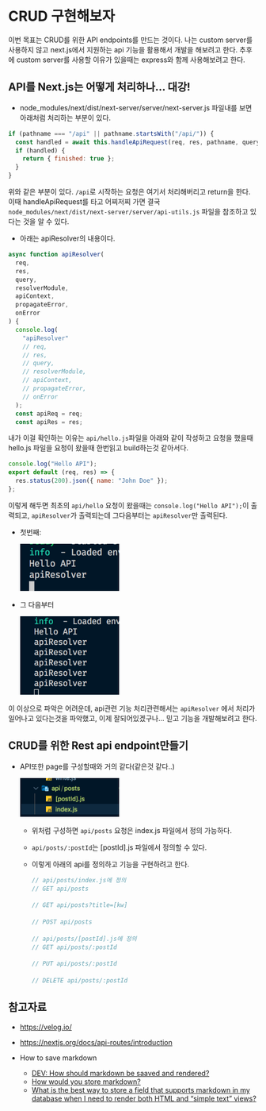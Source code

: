 # CRUD 구현해보자

이번 목표는 CRUD를 위한 API endpoints를 만드는 것이다. 나는 custom server를 사용하지 않고 next.js에서 지원하는 api 기능을 활용해서 개발을 해보려고 한다. 추후에 custom server를 사용할 이유가 있을때는 express와 함께 사용해보려고 한다.

## API를 Next.js는 어떻게 처리하나... 대강!

- node_modules/next/dist/next-server/server/next-server.js 파일내를 보면 아래처럼 처리하는 부분이 있다.

```javascript
if (pathname === "/api" || pathname.startsWith("/api/")) {
  const handled = await this.handleApiRequest(req, res, pathname, query);
  if (handled) {
    return { finished: true };
  }
}
```

위와 같은 부분이 있다. `/api`로 시작하는 요청은 여기서 처리해버리고 return을 한다. 이때 handleApiRequest를 타고 어찌저찌 가면 결국 `node_modules/next/dist/next-server/server/api-utils.js` 파일을 참조하고 있다는 것을 알 수 있다.

- 아래는 apiResolver의 내용이다.

```javascript
async function apiResolver(
  req,
  res,
  query,
  resolverModule,
  apiContext,
  propagateError,
  onError
) {
  console.log(
    "apiResolver"
    // req,
    // res,
    // query,
    // resolverModule,
    // apiContext,
    // propagateError,
    // onError
  );
  const apiReq = req;
  const apiRes = res;
```

내가 이걸 확인하는 이유는 `api/hello.js`파일을 아래와 같이 작성하고 요청을 했을때 hello.js 파일을 요청이 왔을때 한번읽고 build하는것 같아서다.

```javascript
console.log("Hello API");
export default (req, res) => {
  res.status(200).json({ name: "John Doe" });
};
```

이렇게 해두면 최초의 `api/hello` 요청이 왔을때는 `console.log("Hello API");`이 출력되고, `apiResolver`가 출력되는데 그다음부터는 `apiResolver`만 출력된다.

- 첫번째:

  <img src="./img/firstCall.png" width=200>

- 그 다음부터

  <img src="./img/moreCall.png" width=200>

이 이상으로 파악은 어려운데, api관련 기능 처리관련해서는 `apiResolver` 에서 처리가 일어나고 있다는것을 파악했고, 이제 잘되어있겠구나... 믿고 기능을 개발해보려고 한다.

## CRUD를 위한 Rest api endpoint만들기

- API또한 page를 구성할때와 거의 같다(같은것 같다..)

    <img src="./img/apiFolder.png" width=200>

  - 위처럼 구성하면 `api/posts` 요청은 index.js 파일에서 정의 가능하다.
  - `api/posts/:postId`는 [postId].js 파일에서 정의할 수 있다.
  - 이렇게 아래의 api를 정의하고 기능을 구현하려고 한다.

    ```javascript
    // api/posts/index.js에 정의
    // GET api/posts

    // GET api/posts?title=[kw]

    // POST api/posts

    // api/posts/[postId].js에 정의
    // GET api/posts/:postId

    // PUT api/posts/:postId

    // DELETE api/posts/:postId
    ```

## 참고자료

- https://velog.io/

- https://nextjs.org/docs/api-routes/introduction

- How to save markdown
  - [DEV: How should markdown be saaved and rendered?](https://dev.to/michael/how-should-markdown-be-saved-and-rendered-51f)
  - [How would you store markdown?](https://www.reddit.com/r/Database/comments/iwvjse/how_would_you_store_markdown/)
  - [What is the best way to store a field that supports markdown in my database when I need to render both HTML and “simple text” views?](https://stackoverflow.com/questions/17250972/what-is-the-best-way-to-store-a-field-that-supports-markdown-in-my-database-when)
